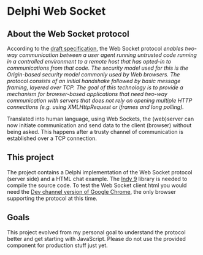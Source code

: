 # Delphi Web Socket #
## About the Web Socket protocol ##
According to the [draft specification](http://tools.ietf.org/pdf/draft-hixie-thewebsocketprotocol-60.pdf), the Web Socket protocol _enables two-way communication between a user agent running untrusted code running in a controlled environment to a remote host that has opted-in to communications from that code. The security model used for this is the Origin-based security model commonly used by Web browsers. The protocol consists of an initial handshake followed by basic message framing, layered over TCP. The goal of this technology is to provide a mechanism for browser-based applications that need two-way communication with servers that does not rely on opening multiple HTTP connections (e.g. using XMLHttpRequest or iframes and long polling)._

Translated into human language, using Web Sockets, the (web)server can now initiate communication and send data to the client (browser) without being asked. This happens after a trusty channel of communication is established over a TCP connection.

## This project ##
The project contains a Delphi implementation of the Web Socket protocol (server side) and a HTML chat example. The [Indy 9](http://www.indyproject.org/Sockets/Download/Files/Indy9.EN.aspx) library is needed to compile the source code. To test the Web Socket client html you would need the [Dev channel version of Google Chrome](http://www.chromium.org/getting-involved/dev-channel), the only browser supporting the protocol at this time.

## Goals ##
This project evolved from my personal goal to understand the protocol better and get starting with JavaScript. Please do not use the provided component for production stuff just yet.